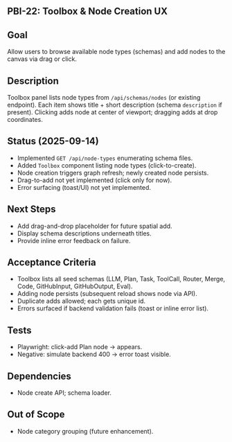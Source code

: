 ## PBI-22: Toolbox & Node Creation UX

Goal
----
Allow users to browse available node types (schemas) and add nodes to the canvas via drag or click.

Description
-----------
Toolbox panel lists node types from `/api/schemas/nodes` (or existing endpoint). Each item shows title + short description (schema `description` if present). Clicking adds node at center of viewport; dragging adds at drop coordinates.

Status (2025-09-14)
-------------------
- Implemented `GET /api/node-types` enumerating schema files.
- Added `Toolbox` component listing node types (click-to-create).
- Node creation triggers graph refresh; newly created node persists.
- Drag-to-add not yet implemented (click only for now).
- Error surfacing (toast/UI) not yet implemented.

Next Steps
----------
- Add drag-and-drop placeholder for future spatial add.
- Display schema descriptions underneath titles.
- Provide inline error feedback on failure.

Acceptance Criteria
-------------------
- Toolbox lists all seed schemas (LLM, Plan, Task, ToolCall, Router, Merge, Code, GitHubInput, GitHubOutput, Eval).
- Adding node persists (subsequent reload shows node via API).
- Duplicate adds allowed; each gets unique id.
- Errors surfaced if backend validation fails (toast or inline error list).

Tests
-----
- Playwright: click-add Plan node → appears.
- Negative: simulate backend 400 → error toast visible.

Dependencies
------------
- Node create API; schema loader.

Out of Scope
------------
- Node category grouping (future enhancement).
